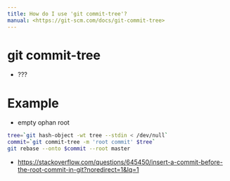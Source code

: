 ```yaml
---
title: How do I use 'git commit-tree'?
manual: <https://git-scm.com/docs/git-commit-tree>
---
```


# git commit-tree <options>
- ???

# Example
- empty ophan root  

```bash
tree=`git hash-object -wt tree --stdin < /dev/null`
commit=`git commit-tree -m 'root commit' $tree`
git rebase --onto $commit --root master
```
  - <https://stackoverflow.com/questions/645450/insert-a-commit-before-the-root-commit-in-git?noredirect=1&lq=1>